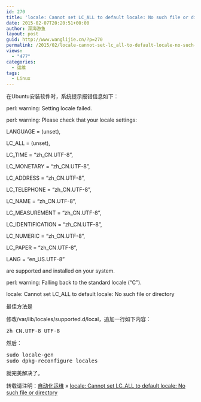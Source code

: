 ```yaml
---
id: 270
title: 'locale: Cannot set LC_ALL to default locale: No such file or directory'
date: 2015-02-07T20:20:51+00:00
author: 深海游鱼
layout: post
guid: http://www.wanglijie.cn/?p=270
permalink: /2015/02/locale-cannot-set-lc_all-to-default-locale-no-such-file-or-directory.html
views:
  - "477"
categories:
  - 运维
tags:
  - Linux
---
```

在Ubuntu安装软件时，系统提示报错信息如下：
  
perl: warning: Setting locale failed.
  
perl: warning: Please check that your locale settings:
	  
LANGUAGE = (unset),
	  
LC_ALL = (unset),
	  
LC\_TIME = &#8220;zh\_CN.UTF-8&#8221;,
	  
LC\_MONETARY = &#8220;zh\_CN.UTF-8&#8221;,
	  
LC\_ADDRESS = &#8220;zh\_CN.UTF-8&#8221;,
	  
LC\_TELEPHONE = &#8220;zh\_CN.UTF-8&#8221;,
	  
LC\_NAME = &#8220;zh\_CN.UTF-8&#8221;,
	  
LC\_MEASUREMENT = &#8220;zh\_CN.UTF-8&#8221;,
	  
LC\_IDENTIFICATION = &#8220;zh\_CN.UTF-8&#8221;,
	  
LC\_NUMERIC = &#8220;zh\_CN.UTF-8&#8221;,
	  
LC\_PAPER = &#8220;zh\_CN.UTF-8&#8221;,
	  
LANG = &#8220;en_US.UTF-8&#8221;
      
are supported and installed on your system.
  
perl: warning: Falling back to the standard locale (&#8220;C&#8221;).
  
locale: Cannot set LC_ALL to default locale: No such file or directory

最佳方法是
  
修改/var/lib/locales/supported.d/local，追加一行如下内容：

<pre class="prettyprint linenums" >zh_CN.UTF-8 UTF-8
</pre>

然后：

<pre class="prettyprint linenums" >sudo locale-gen
sudo dpkg-reconfigure locales
</pre>

就完美解决了。

转载请注明：[自动化运维](http://www.wanglijie.cn) &raquo; [locale: Cannot set LC_ALL to default locale: No such file or directory](http://www.wanglijie.cn/2015/02/locale-cannot-set-lc_all-to-default-locale-no-such-file-or-directory.html)